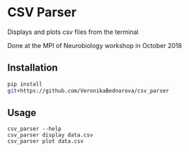 
# CSV Parser

Displays and plots csv files from the terminal

Done at the MPI of Neurobiology workshop in October 2018

## Installation
```bash
pip install 
git+https://github.com/VeronikaBednarova/csv_parser
```

## Usage 
```
csv_parser --help
csv_parser display data.csv
csv_parser plot data.csv
